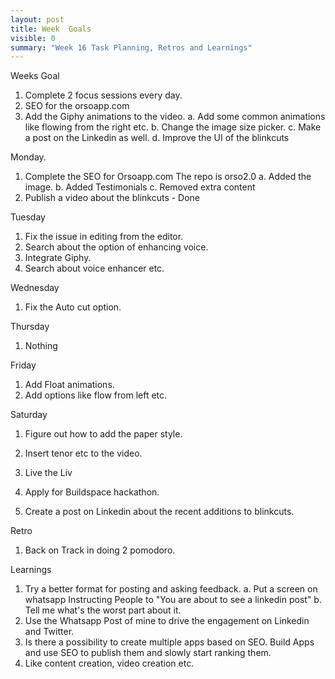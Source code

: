 ```yaml
---
layout: post
title: Week  Goals
visible: 0
summary: "Week 16 Task Planning, Retros and Learnings"
---
```


Weeks Goal
1. Complete 2 focus sessions every day. 
2. SEO for the orsoapp.com
3. Add the Giphy animations to the video.
    a. Add some common animations like flowing from the right etc.
    b. Change the image size picker.
    c. Make a post on the Linkedin as well.
    d. Improve the UI of the blinkcuts

Monday.
1. Complete the SEO for Orsoapp.com The repo is orso2.0
    a. Added the image.
    b. Added Testimonials
    c. Removed extra content
2. Publish a video about the blinkcuts - Done

Tuesday
1. Fix the issue in editing from the editor.
2. Search about the option of enhancing voice.
3. Integrate Giphy.
4. Search about voice enhancer etc.

Wednesday
1. Fix the Auto cut option.

Thursday
1. Nothing

Friday
1. Add Float animations.
2. Add options like flow from left etc. 

Saturday
1. Figure out how to add the paper style.
2. Insert tenor etc to the video. 
3. Live the Liv

1. Apply for Buildspace hackathon.
2. Create a post on Linkedin about the recent additions to blinkcuts.

Retro
1. Back on Track in doing 2 pomodoro.

Learnings
1. Try a better format for posting and asking feedback. 
    a. Put a screen on whatsapp Instructing People to "You are about to see a linkedin post"
    b. Tell me what's the worst part about it.
2. Use the Whatsapp Post of mine to drive the engagement on Linkedin and Twitter.
3. Is there a possibility to create multiple apps based on SEO. Build Apps and use SEO to publish them and slowly start ranking them.
4. Like content creation, video creation etc.

